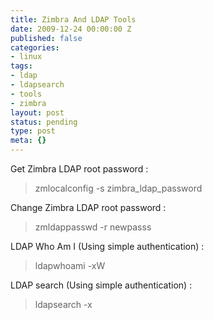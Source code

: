 ```yaml
---
title: Zimbra And LDAP Tools
date: 2009-12-24 00:00:00 Z
published: false
categories:
- linux
tags:
- ldap
- ldapsearch
- tools
- zimbra
layout: post
status: pending
type: post
meta: {}
---
```


Get Zimbra LDAP root password :

> zmlocalconfig -s zimbra\_ldap\_password

Change Zimbra LDAP root password :

> zmldappasswd -r newpasss

LDAP Who Am I (Using simple authentication) :

> ldapwhoami -xW

LDAP search (Using simple authentication) :

> ldapsearch -x

